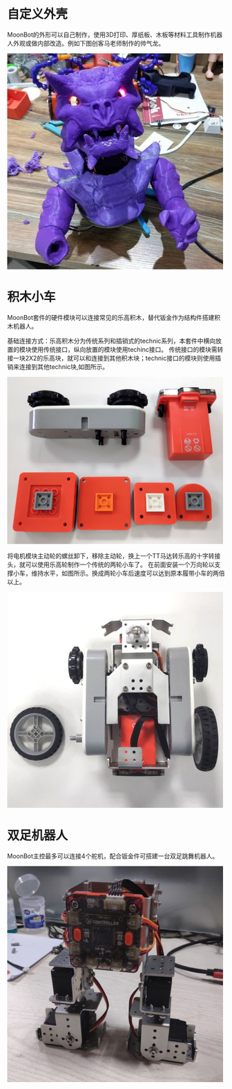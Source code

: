 # 自定义外壳

MoonBot的外形可以自己制作，使用3D打印、厚纸板、木板等材料工具制作机器人外观或做内部改造。例如下图创客马老师制作的帅气龙。

![](./images/MoonBot_extension_shell_mod.png)

# 积木小车

MoonBot套件的硬件模块可以连接常见的乐高积木，替代钣金作为结构件搭建积木机器人。

基础连接方式：乐高积木分为传统系列和插销式的technic系列，本套件中横向放置的模块使用传统接口，纵向放置的模块使用techinc接口。
传统接口的模块需转接一块2X2的乐高块，就可以和连接到其他积木块；technic接口的模块则使用插销来连接到其他technic块,如图所示。

![](./images/MoonBot_extension_lego_compatible.png)

将电机模块主动轮的螺丝卸下，移除主动轮，换上一个TT马达转乐高的十字转接头，就可以使用乐高轮制作一个传统的两轮小车了。
在前面安装一个万向轮以支撑小车，维持水平，如图所示。换成两轮小车后速度可以达到原本履带小车的两倍以上。

![](./images/MoonBot_extension_lego_wheel.png)

# 双足机器人

MoonBot主控最多可以连接4个舵机，配合钣金件可搭建一台双足跳舞机器人。

![](./images/MoonBot_extension_biped_robot.png)

